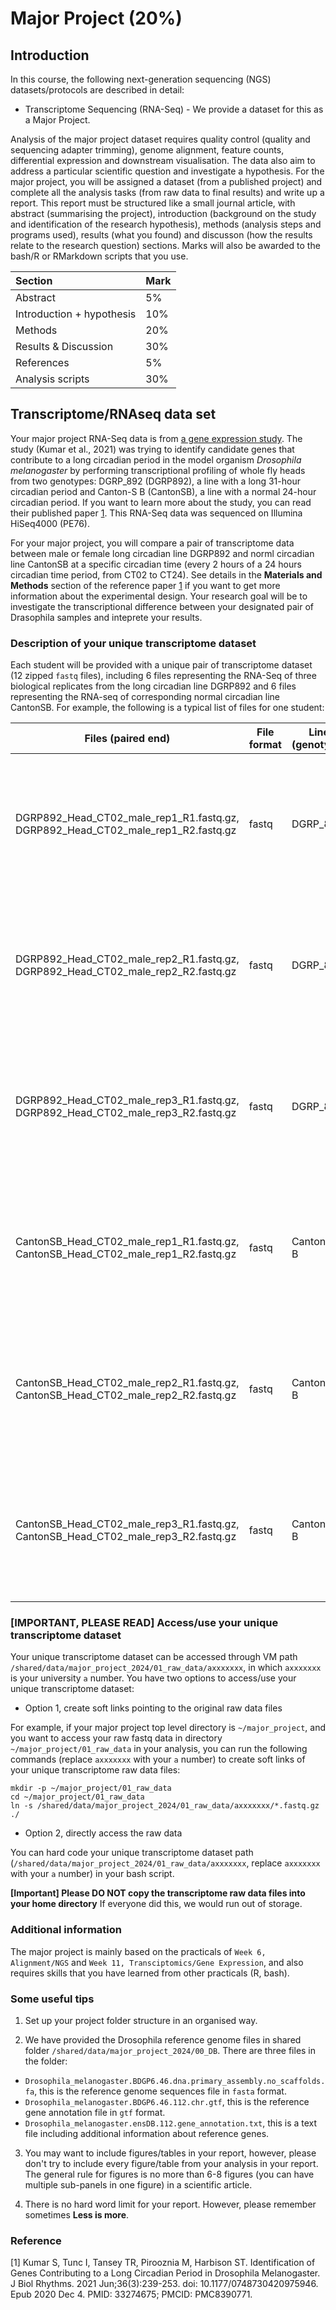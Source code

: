 # Major Project (20%)

## Introduction

In this course, the following next-generation sequencing (NGS) datasets/protocols are described in detail:

- Transcriptome Sequencing (RNA-Seq) - We provide a dataset for this as a Major Project. 

Analysis of the major project dataset requires quality control (quality and sequencing adapter trimming), genome alignment, feature counts, differential expression and downstream visualisation. The data also aim to address a particular scientific question and investigate a hypothesis. For the major project, you will be assigned a dataset (from a published project) and complete all the analysis tasks (from raw data to final results) and write up a report. This report must be structured like a small journal article, with abstract (summarising the project), introduction (background on the study and identification of the research hypothesis), methods (analysis steps and programs used), results (what you found) and discusson (how the results relate to the research question) sections. Marks will also be awarded to the bash/R or RMarkdown scripts that you use.

|Section                    |Mark |
|:--------------------------|:----|
|Abstract                   |5%   |
|Introduction + hypothesis  |10%  |
|Methods                    |20%  |
|Results & Discussion       |30%  |
|References                 |5%   |
|Analysis scripts           |30%  |

## Transcriptome/RNAseq data set

Your major project RNA-Seq data is from [a gene expression study](https://www.ncbi.nlm.nih.gov/geo/query/acc.cgi?acc=GSE155018). The study (Kumar et al., 2021) was trying to identify candidate genes that contribute to a long circadian period in the model organism *Drosophila melanogaster* by performing transcriptional profiling of whole fly heads from two genotypes: DGRP_892 (DGRP892), a line with a long 31-hour circadian period and Canton-S B (CantonSB), a line with a normal 24-hour circadian period. If you want to learn more about the study, you can read their published paper [1](https://www.ncbi.nlm.nih.gov/pmc/articles/PMC8390771/). This RNA-Seq data was sequenced on Illumina HiSeq4000 (PE76). 


For your major project, you will compare a pair of transcriptome data between male or female long circadian line DGRP892 and norml circadian line CantonSB at a specific circadian time (every 2 hours of a 24 hours circadian time period, from CT02 to CT24). See details in the **Materials and Methods** section of the reference paper [1](https://www.ncbi.nlm.nih.gov/pmc/articles/PMC8390771/) if you want to get more information about the experimental design. Your research goal will be to investigate the transcriptional difference between your designated pair of Drasophila samples and inteprete your results. 

### Description of your unique transcriptome dataset

Each student will be provided with a unique pair of transcriptome dataset (12 zipped `fastq` files), including 6 files representing the RNA-Seq of three biological replicates from the long circadian line DGRP892 and 6 files representing the RNA-seq of corresponding normal circadian line CantonSB. For example, the following is a typical list of files for one student:

| Files (paired end)                                                                 | File format | Line (genotype) | Tissue | Circadian time | Sex  | Description of files                                                                               |
|------------------------------------------------------------------------------------|-------------|-----------------|--------|----------------|------|----------------------------------------------------------------------------------------------------|
| DGRP892_Head_CT02_male_rep1_R1.fastq.gz, DGRP892_Head_CT02_male_rep1_R2.fastq.gz   | fastq       | DGRP_892        | Head   | CT02           | male | Biological replicate 1 (rep1) of long circadian line DGRP_892 at 2 hours circadian time (CT02)     |
| DGRP892_Head_CT02_male_rep2_R1.fastq.gz, DGRP892_Head_CT02_male_rep2_R2.fastq.gz   | fastq       | DGRP_892        | Head   | CT02           | male | Biological replicate 2 (rep2) of long circadian line DGRP_892 at 2 hours circadian time (CT02)     |
| DGRP892_Head_CT02_male_rep3_R1.fastq.gz, DGRP892_Head_CT02_male_rep3_R2.fastq.gz   | fastq       | DGRP_892        | Head   | CT02           | male | Biological replicate 3 (rep3) of long circadian line DGRP_892 at 2 hours circadian time (CT02)     |
| CantonSB_Head_CT02_male_rep1_R1.fastq.gz, CantonSB_Head_CT02_male_rep1_R2.fastq.gz | fastq       | Canton-S B      | Head   | CT02           | male | Biological replicate 1 (rep1) of normal circadian line Canton-S B at 2 hours circadian time (CT02) |
| CantonSB_Head_CT02_male_rep2_R1.fastq.gz, CantonSB_Head_CT02_male_rep2_R2.fastq.gz | fastq       | Canton-S B      | Head   | CT02           | male | Biological replicate 2 (rep2) of normal circadian line Canton-S B at 2 hours circadian time (CT02) |
| CantonSB_Head_CT02_male_rep3_R1.fastq.gz, CantonSB_Head_CT02_male_rep3_R2.fastq.gz | fastq       | Canton-S B      | Head   | CT02           | male | Biological replicate 3 (rep3) of normal circadian line Canton-S B at 2 hours circadian time (CT02) |

### [**IMPORTANT, PLEASE READ**] Access/use your unique transcriptome dataset 

Your unique transcriptome dataset can be accessed through VM path `/shared/data/major_project_2024/01_raw_data/axxxxxxx`, in which `axxxxxxx` is your university `a` number. You have two options to access/use your unique transcriptome dataset:

- Option 1, create soft links pointing to the original raw data files

For example, if your major project top level directory is `~/major_project`, and you want to access your raw fastq data in directory `~/major_project/01_raw_data` in your analysis, you can run the following commands (replace `axxxxxxx` with your `a` number) to create soft links of your unique transcriptome raw data files:

```
mkdir -p ~/major_project/01_raw_data
cd ~/major_project/01_raw_data
ln -s /shared/data/major_project_2024/01_raw_data/axxxxxxx/*.fastq.gz ./
```

- Option 2, directly access the raw data

You can hard code your unique transcriptome dataset path (`/shared/data/major_project_2024/01_raw_data/axxxxxxx`, replace `axxxxxxx` with your `a` number) in your bash script.

**[Important] Please DO NOT copy the transcriptome raw data files into your home directory** If everyone did this, we would run out of storage.

### Additional information
The major project is mainly based on the practicals of `Week 6, Alignment/NGS` and `Week 11, Transciptomics/Gene Expression`, and also requires skills that you have learned from other practicals (R, bash).

### Some useful tips

1. Set up your project folder structure in an organised way.

2. We have provided the Drosophila reference genome files in shared folder `/shared/data/major_project_2024/00_DB`. There are three files in the folder:
+ `Drosophila_melanogaster.BDGP6.46.dna.primary_assembly.no_scaffolds.fa`, this is the reference genome sequences file in `fasta` format.
+ `Drosophila_melanogaster.BDGP6.46.112.chr.gtf`, this is the reference gene annotation file in `gtf` format.
+ `Drosophila_melanogaster.ensDB.112.gene_annotation.txt`, this is a text file including additional information about reference genes.

3. You may want to include figures/tables in your report, however, please don't try to include every figure/table from your analysis in your report. The general rule for figures is no more than 6-8 figures (you can have multiple sub-panels in one figure) in a scientific article.

4. There is no hard word limit for your report. However, please remember sometimes **Less is more**.

### Reference
[1] Kumar S, Tunc I, Tansey TR, Pirooznia M, Harbison ST. Identification of Genes Contributing to a Long Circadian Period in Drosophila Melanogaster. J Biol Rhythms. 2021 Jun;36(3):239-253. doi: 10.1177/0748730420975946. Epub 2020 Dec 4. PMID: 33274675; PMCID: PMC8390771. 
